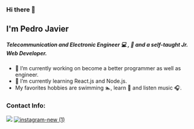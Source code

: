 ### Hi there 👋

## I'm Pedro Javier 

##### Telecommunication and Electronic Engineer :computer: , :iphone: and a self-taught Jr. Web Developer.

- 🔭 I’m currently working on become a better programmer as well as engineer.
- 🌱 I’m currently learning React.js and Node.js.
-  My favorites hobbies are swimming :swimmer:, learn :book: and listen music :headphones:.

### Contact Info:
[<img src="https://img.icons8.com/fluent/48/4a90e2/linkedin.png"/>](https://www.linkedin.com/in/pedro-javier-mu%C3%B1oz-garc%C3%ADa-386060246/)
[![instagram-new (1)](https://user-images.githubusercontent.com/100593496/192532530-04d5efef-ed1a-44f3-b553-e26d9b75a013.jpg)]()





